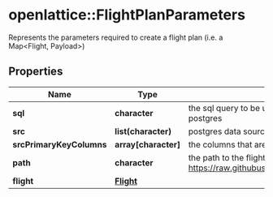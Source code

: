 # openlattice::FlightPlanParameters

Represents the parameters required to create a flight plan (i.e. a Map<Flight, Payload>)
## Properties
Name | Type | Description | Notes
------------ | ------------- | ------------- | -------------
**sql** | **character** | the sql query to be used to pull cleaned data from postgres | [optional] 
**src** | **list(character)** | postgres data source for pulling clean data | [optional] 
**srcPrimaryKeyColumns** | **array[character]** | the columns that are primary keys in the cleaned data | [optional] 
**path** | **character** | the path to the flight yaml (i.e. https://raw.githubusercontent.com/pathToFlight.yaml) | [optional] 
**flight** | [**Flight**](Flight.md) |  | [optional] 


